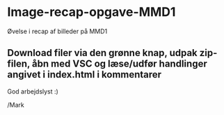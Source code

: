 # Image-recap-opgave-MMD1
Øvelse i recap af billeder på MMD1

## Download filer via den grønne knap, udpak zip-filen, åbn med VSC og læse/udfør handlinger angivet i index.html i kommentarer
God arbejdslyst :)

/Mark
